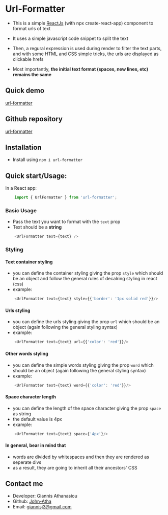 # Url-Formatter

* This is a simple [ReactJs](https://reactjs.org) (with npx create-react-app) component to format urls of text

* It uses a simple javascript code snippet to split the text
* Then, a regural expression is used during render to filter the text parts, and with some HTML and CSS simple tricks, the urls are displayed as clickable hrefs
* Most importantly, <b>the initial text format (spaces, new lines, etc) remains the same</b>

## Quick demo 

[url-formatter](https://john-atha.github.io/url-formatter-demo)

## Github repository

[url-formatter](https://github.com/John-Atha/url-formatter)

## Installation

* Install using `npm i url-formatter`

## Quick start/Usage:

In a React app:
```javascript
    import { UrlFormatter } from 'url-formatter';
```
### Basic Usage
* Pass the text you want to format with the `text` prop
* Text should be a <b>string</b>
```javascript
    <UrlFormatter text={text} />
```
### Styling
#### Text container styling
* you can define the container styling giving the prop `style` which should be an object and follow the general rules of decalring styling in react (css)
* example:
```javascript
    <UrlFormatter text={text} style={{'border': '1px solid red'}}/>
```
#### Urls styling
* you can define the urls styling giving the prop `url` which should be an object (again following the general styling syntax)
* example:
```javascript
    <UrlFormatter text={text} url={{'color': 'red'}}/>
```
#### Other words styling
* you can define the simple words styling giving the prop `word` which should be an object (again following the general styling syntax)
* example:
```javascript
    <UrlFormatter text={text} word={{'color': 'red'}}/>
```
#### Space character length
* you can define the length of the space character giving the prop `space` as string
* the default value is 4px
* example:
```javascript
    <UrlFormatter text={text} space={'4px'}/>
```
#### In general, bear in mind that
* words are divided by whitespaces and then they are rendered as seperate divs
* as a result, they are going to inherit all their ancestors' CSS

## Contact me
* Developer: Giannis Athanasiou
* Github: [John-Atha](https://www.github.com/John-Atha)
* Email: giannisj3@gmail.com